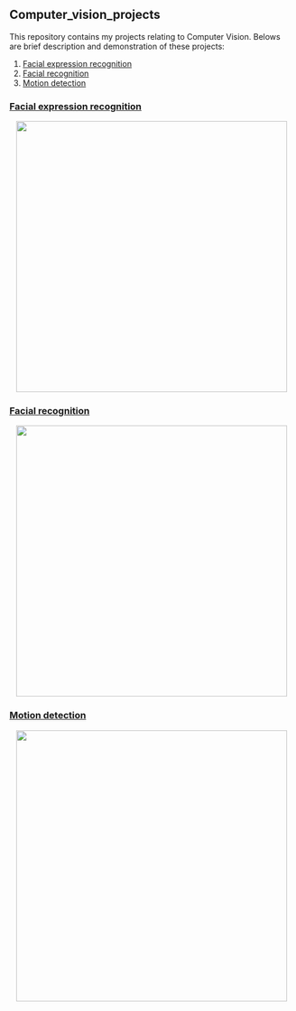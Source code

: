 ## Computer_vision_projects
This repository contains my projects relating to Computer Vision.
Belows are brief description and demonstration of these projects:

1. [Facial expression recognition](#facial-expression-recognition)
2. [Facial recognition](#facial-recognition)
3. [Motion detection](#motion-detection)

### [Facial expression recognition][1]
<p align="center"><img src="./Facial_expression/facial_expression.gif" width ="480"></p>

### [Facial recognition][2]
<p align="center"><img src="./Facial_recognition/face_recognition.gif" width ="480"></p>

### [Motion detection][3]
<p align="center"><img src="./Motion_detection/motion_detection.gif" width ="480"></p>

[1]:./Facial_expression
[2]:./Facial_recognition
[3]:./Motion_detection

